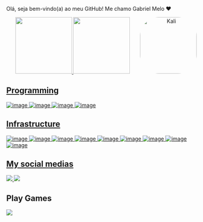 Olá, seja bem-vindo(a) ao meu GitHub! Me chamo Gabriel Melo ❤️
<div align="center">
  <a href="https://github.com/Gabryel8818">
  <img height="150em" src="https://github-readme-stats.vercel.app/api?username=gabryel8818&show_icons=true&theme=dark&include_all_commits=true&count_private=true"/>
  <img height="150em" src="https://github-readme-stats.vercel.app/api/top-langs/?username=gabryel8818&layout=compact&langs_count=7&theme=dracula"/>
        <img align="right" alt="Kali" height="150" style="border-radius:50px;" src="https://play-lh.googleusercontent.com/Oriscl3_nvmDPncct6gStmNuQW_4tqHVozy1skG0vd8Jk22KYNMYYJfKq0vcyU-NKdw">
</div>
 
  
## Programming
![image](https://img.shields.io/badge/Lua-2C2D72?style=for-the-badge&logo=lua&logoColor=white)
![image](https://img.shields.io/badge/Go-1DAEFF?style=for-the-badge&logo=go&logoColor=white)
![image](https://img.shields.io/badge/JavaScript-323330?style=for-the-badge&logo=javascript&logoColor=F7DF1E)
![image](https://img.shields.io/badge/Shell_Script-121011?style=for-the-badge&logo=gnu-bash&logoColor=white)

## Infrastructure
![image](https://img.shields.io/badge/Amazon_AWS-232F3E?style=for-the-badge&logo=amazon-aws&logoColor=white)
![image](https://img.shields.io/badge/Terraform-7B42BC?style=for-the-badge&logo=terraform&logoColor=white)
![image](https://img.shields.io/badge/Puppet-FFAD19?style=for-the-badge&logo=puppet&logoColor=black)
![image](https://img.shields.io/badge/Ansible-000000?style=for-the-badge&logo=Ansible&logoColor=white)
![image](https://img.shields.io/badge/Chef-EF9600?style=for-the-badge&logo=chef&logoColor=white)
![image](https://img.shields.io/badge/Kubernetes-326DE6?style=for-the-badge&logo=kubernetes&logoColor=white)
![image](https://img.shields.io/badge/Jenkins-D33833?style=for-the-badge&logo=jenkins&logoColor=white)
![image](https://img.shields.io/badge/Linux-E34F26?style=for-the-badge&logo=linux&logoColor=black)
![image](https://img.shields.io/badge/Packer-1DAEFF?style=for-the-badge&logo=packer&logoColor=white)

## My social medias

<a href="https://github.com/Gabryel8818">
    <img src="https://img.shields.io/badge/GitHub-100000?style=for-the-badge&logo=github&logoColor=white" />
</a>

<a href="https://www.linkedin.com/in/melo-nascimento/">
    <img src="https://img.shields.io/badge/LinkedIn-0077B5?style=for-the-badge&logo=linkedin&logoColor=white" />
</a>


## Play Games

<a href="https://t.co/bVTt8VezVS">
    <img src="https://img.shields.io/badge/Warcraft-000000?style=for-the-badge&logo=warcraft&logoColor=black" />
</a>



    
